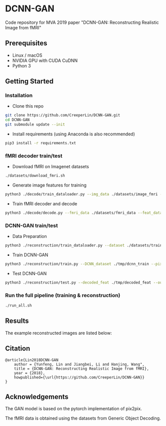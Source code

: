 # DCNN-GAN

Code repository for MVA 2019 paper "DCNN-GAN: Reconstructing Realistic Image from fMRI"

## Prerequisites

- Linux / macOS
- NVIDIA GPU with CUDA CuDNN
- Python 3

## Getting Started

### Installation

- Clone this repo

```bash
git clone https://github.com/CreeperLin/DCNN-GAN.git
cd DCNN-GAN
git submodule update --init
```

- Install requirements (using Anaconda is also recommended)

```bash
pip3 install -r requirements.txt
```

### fMRI decoder train/test

- Download fMRI on Imagenet datasets

```bash
./datasets/download_fmri.sh
```

- Generate image features for training

```bash
python3 ./decode/train_dataloader.py --img_data ./datasets/image_fmri --output ./tmp/feat_data
```

- Train fMRI decoder and decode

```bash
python3 ./decode/decode.py --fmri_data ./datasets/fmri_data --feat_data ./tmp/feat_data --output ./tmp/decoded_feat
```

### DCNN-GAN train/test

- Data Preparation

```bash
python3 ./reconstruction/train_dataloader.py --dataset ./datasets/train_dcnn_img --output ./tmp/dcnn_train
```

- Train DCNN-GAN

```bash
python3 ./reconstruction/train.py --DCNN_dataset ./tmp/dcnn_train --pix2pix_dataset ./datasets/train_gan_img
```

- Test DCNN-GAN

```bash
python3 ./reconstruction/test.py --decoded_feat ./tmp/decoded_feat --output ./reconstruction/results
```

### Run the full pipeline (training & reconstruction)

```bash
./run_all.sh
```

## Results

The example reconstructed images are listed below:

## Citation

    @article{Lin2018DCNN-GAN
        author = {Yunfeng, Lin and Jiangbei, Li and Hanjing, Wang",
        title = {DCNN-GAN: Reconstructing Realistic Image from fMRI},
        year = {2018},
        howpublished={\url{https://github.com/CreeperLin/DCNN-GAN}}
    }

## Acknowledgements

The GAN model is based on the pytorch implementation of pix2pix.

The fMRI data is obtained using the datasets from Generic Object Decoding.
